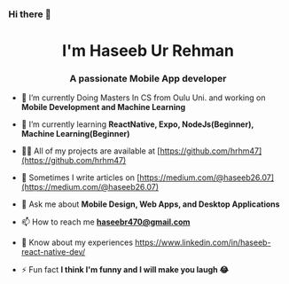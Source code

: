 ### Hi there 👋

<!--
**hrhm47/hrhm47** is a ✨ _special_ ✨ repository because its `README.md` (this file) appears on your GitHub profile.

Here are some ideas to get you started:

- 🔭 I’m currently working on ...
- 🌱 I’m currently learning ...
- 👯 I’m looking to collaborate on ...
- 🤔 I’m looking for help with ...
- 💬 Ask me about ...
- 📫 How to reach me: ...
- 😄 Pronouns: ...
- ⚡ Fun fact: ...
-->
<h1 align="center">I'm Haseeb Ur Rehman</h1>
<h3 align="center">A passionate Mobile App developer</h3>

- 🔭 I’m currently Doing Masters In CS from Oulu Uni. and  working on **Mobile Development and Machine Learning**

- 🌱 I’m currently learning **ReactNative, Expo, NodeJs(Beginner), Machine Learning(Beginner)**

- 👨‍💻 All of my projects are available at [https://github.com/hrhm47](https://github.com/hrhm47)

- 📝 Sometimes I write articles on [https://medium.com/@haseeb26.07](https://medium.com/@haseeb26.07)

- 💬 Ask me about **Mobile Design, Web Apps, and Desktop Applications**

- 📫 How to reach me **haseebr470@gmail.com**

- 📄 Know about my experiences https://www.linkedin.com/in/haseeb-react-native-dev/

- ⚡ Fun fact **I think I'm funny and I will make you laugh 😂**



